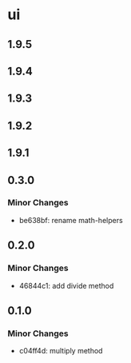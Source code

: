 # ui

## 1.9.5

## 1.9.4

## 1.9.3

## 1.9.2

## 1.9.1

## 0.3.0

### Minor Changes

- be638bf: rename math-helpers

## 0.2.0

### Minor Changes

- 46844c1: add divide method

## 0.1.0

### Minor Changes

- c04ff4d: multiply method
